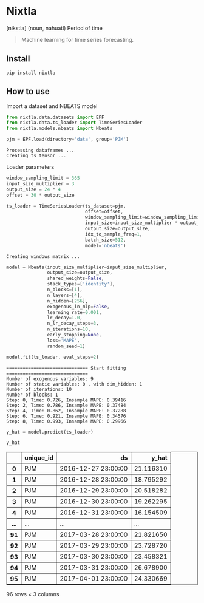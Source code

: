 # Nixtla



[nikstla] (noun, nahuatl) Period of time
> Machine learning for time series forecasting.

## Install

`pip install nixtla`

## How to use

Import a dataset and NBEATS model

```python
from nixtla.data.datasets import EPF
from nixtla.data.ts_loader import TimeSeriesLoader
from nixtla.models.nbeats import Nbeats

pjm = EPF.load(directory='data', group='PJM')
```

    Processing dataframes ...
    Creating ts tensor ...


Loader parameters

```python
window_sampling_limit = 365
input_size_multiplier = 3
output_size = 24 * 4
offset = 30 * output_size
```

```python
ts_loader = TimeSeriesLoader(ts_dataset=pjm,
                             offset=offset,
                             window_sampling_limit=window_sampling_limit,
                             input_size=input_size_multiplier * output_size,
                             output_size=output_size,
                             idx_to_sample_freq=1,
                             batch_size=512,
                             model='nbeats')
```

    Creating windows matrix ...


```python
model = Nbeats(input_size_multiplier=input_size_multiplier,
               output_size=output_size,
               shared_weights=False,
               stack_types=['identity'],
               n_blocks=[1],
               n_layers=[4],
               n_hidden=[256],
               exogenous_in_mlp=False,
               learning_rate=0.001,
               lr_decay=1.0,
               n_lr_decay_steps=3,
               n_iterations=10,
               early_stopping=None,
               loss='MAPE',
               random_seed=1)
```

```python
model.fit(ts_loader, eval_steps=2)
```

    ============================== Start fitting ==============================
    Number of exogenous variables: 9
    Number of static variables: 0 , with dim_hidden: 1
    Number of iterations: 10
    Number of blocks: 1
    Step: 0, Time: 0.726, Insample MAPE: 0.39416
    Step: 2, Time: 0.786, Insample MAPE: 0.37484
    Step: 4, Time: 0.862, Insample MAPE: 0.37288
    Step: 6, Time: 0.921, Insample MAPE: 0.34576
    Step: 8, Time: 0.993, Insample MAPE: 0.29966


```python
y_hat = model.predict(ts_loader)
```

```python
y_hat
```




<div>
<style scoped>
    .dataframe tbody tr th:only-of-type {
        vertical-align: middle;
    }

    .dataframe tbody tr th {
        vertical-align: top;
    }

    .dataframe thead th {
        text-align: right;
    }
</style>
<table border="1" class="dataframe">
  <thead>
    <tr style="text-align: right;">
      <th></th>
      <th>unique_id</th>
      <th>ds</th>
      <th>y_hat</th>
    </tr>
  </thead>
  <tbody>
    <tr>
      <th>0</th>
      <td>PJM</td>
      <td>2016-12-27 23:00:00</td>
      <td>21.116310</td>
    </tr>
    <tr>
      <th>1</th>
      <td>PJM</td>
      <td>2016-12-28 23:00:00</td>
      <td>18.795292</td>
    </tr>
    <tr>
      <th>2</th>
      <td>PJM</td>
      <td>2016-12-29 23:00:00</td>
      <td>20.518282</td>
    </tr>
    <tr>
      <th>3</th>
      <td>PJM</td>
      <td>2016-12-30 23:00:00</td>
      <td>19.262295</td>
    </tr>
    <tr>
      <th>4</th>
      <td>PJM</td>
      <td>2016-12-31 23:00:00</td>
      <td>16.154509</td>
    </tr>
    <tr>
      <th>...</th>
      <td>...</td>
      <td>...</td>
      <td>...</td>
    </tr>
    <tr>
      <th>91</th>
      <td>PJM</td>
      <td>2017-03-28 23:00:00</td>
      <td>21.821650</td>
    </tr>
    <tr>
      <th>92</th>
      <td>PJM</td>
      <td>2017-03-29 23:00:00</td>
      <td>23.728720</td>
    </tr>
    <tr>
      <th>93</th>
      <td>PJM</td>
      <td>2017-03-30 23:00:00</td>
      <td>23.458321</td>
    </tr>
    <tr>
      <th>94</th>
      <td>PJM</td>
      <td>2017-03-31 23:00:00</td>
      <td>26.678900</td>
    </tr>
    <tr>
      <th>95</th>
      <td>PJM</td>
      <td>2017-04-01 23:00:00</td>
      <td>24.330669</td>
    </tr>
  </tbody>
</table>
<p>96 rows × 3 columns</p>
</div>


